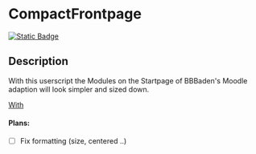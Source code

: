 # CompactFrontpage

[![Static Badge](https://img.shields.io/badge/Install-Script-green?style=for-the-badge)](https://github.com/MyDrift-user/CompactFrontpage/raw/main/CompactFrontpage.user.js)


## Description

With this userscript the Modules on the Startpage of BBBaden's Moodle adaption will look simpler and sized down.

[With]()


#### Plans:

* [ ] Fix formatting (size, centered ..)
